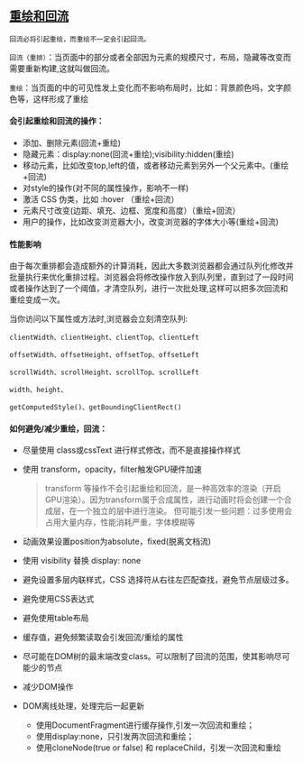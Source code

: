 ## <a name="重绘和回流">[重绘和回流](https://github.com/chenjigeng/blog/issues/4)</a>
`回流必将引起重绘，而重绘不一定会引起回流。`

`回流（重排）`：当页面中的部分或者全部因为元素的规模尺寸，布局，隐藏等改变而需要重新构建,这就叫做回流。

`重绘`：当页面的中的可见性发上变化而不影响布局时，比如：背景颜色吗，文字颜色等，这样形成了重绘

#### 会引起重绘和回流的操作：
* 添加、删除元素(回流+重绘)
* 隐藏元素：display:none(回流+重绘);visibility:hidden(重绘)
* 移动元素，比如改变top,left的值，或者移动元素到另外一个父元素中。(重绘+回流)
* 对style的操作(对不同的属性操作，影响不一样)
* 激活 CSS 伪类，比如 :hover （重绘+回流）
* 元素尺寸改变(边距、填充、边框、宽度和高度）（重绘+回流）
* 用户的操作，比如改变浏览器大小，改变浏览器的字体大小等(重绘+回流)


#### 性能影响
由于每次重排都会造成额外的计算消耗，因此大多数浏览器都会通过队列化修改并批量执行来优化重排过程。浏览器会将修改操作放入到队列里，直到过了一段时间或者操作达到了一个阈值，才清空队列，进行一次批处理,这样可以把多次回流和重绘变成一次。

当你访问以下属性或方法时,浏览器会立刻清空队列:
>

    clientWidth、clientHeight、clientTop、clientLeft

    offsetWidth、offsetHeight、offsetTop、offsetLeft

    scrollWidth、scrollHeight、scrollTop、scrollLeft

    width、height、

    getComputedStyle()、getBoundingClientRect()


#### 如何避免/减少重绘，回流：
* 尽量使用 class或cssText 进行样式修改，而不是直接操作样式
* 使用 transform，opacity，filter触发GPU硬件加速
  >transform 等操作不会引起重绘和回流，是一种高效率的渲染（开启GPU渲染）。因为transform属于合成属性，进行动画时将会创建一个合成层，在一个独立的层中进行渲染。
  >但可能引发一些问题：过多使用会占用大量内存，性能消耗严重，字体模糊等

* 动画效果设置position为absolute，fixed(脱离文档流)
* 使用 visibility 替换 display: none 
* 避免设置多层内联样式，CSS 选择符从右往左匹配查找，避免节点层级过多。
* 避免使用CSS表达式
* 避免使用table布局
* 缓存值，避免频繁读取会引发回流/重绘的属性
* 尽可能在DOM树的最末端改变class。可以限制了回流的范围，使其影响尽可能少的节点
* 减少DOM操作
* DOM离线处理，处理完后一起更新
  - 使用DocumentFragment进行缓存操作,引发一次回流和重绘；
  - 使用display:none，只引发两次回流和重绘；
  - 使用cloneNode(true or false) 和 replaceChild，引发一次回流和重绘

